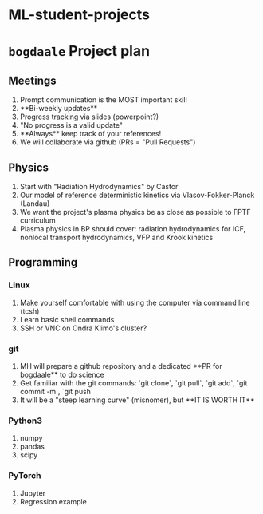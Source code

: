 # ML-student-projects

# `bogdaale` Project plan

## Meetings
<ol>
  <li>Prompt communication is the MOST important skill</li>
  <li> **Bi-weekly updates** </li>
  <li>Progress tracking via slides (powerpoint?)</li>
  <li>"No progress is a valid update"</li>
  <li>**Always** keep track of your references!</li>
  <li>We will collaborate via github (PRs = "Pull Requests")</li>
</ol>

## Physics
<ol>
  <li>Start with "Radiation Hydrodynamics" by Castor</li>
  <li>Our model of reference deterministic kinetics via Vlasov-Fokker-Planck (Landau)</li>
  <li>We want the project's plasma physics be as close as possible to FPTF curriculum</li>
  <li>Plasma physics in BP should cover: radiation hydrodynamics for ICF, nonlocal transport hydrodynamics, VFP and Krook kinetics</li>
</ol>

## Programming

### Linux
<ol>
  <li>Make yourself comfortable with using the computer via command line (tcsh)</li>
  <li>Learn basic shell commands</li>
  <li>SSH or VNC on Ondra Klimo's cluster?</li>
</ol>

### git
<ol>
  <li>MH will prepare a github repository and a dedicated **PR for bogdaale** to do science</li>
  <li>Get familiar with the git commands: `git clone`, `git pull`, `git add`, `git commit -m`, `git push`</li>
  <li>It will be a "steep learning curve" (misnomer), but **IT IS WORTH IT**</li>
</ol>

### Python3
<ol>
  <li>numpy</li>
  <li>pandas</li>
  <li>scipy</li>
</ol>

### PyTorch
<ol>
  <li>Jupyter</li>
  <li>Regression example</li>
</ol>
